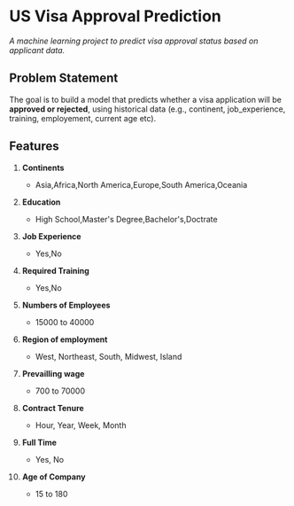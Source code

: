 # US Visa Approval Prediction

*A machine learning project to predict visa approval status based on applicant data.*  

## **Problem Statement**

The goal is to build a model that predicts whether a visa application will be **approved or rejected**, using historical data (e.g., continent, job_experience, training, employement, current age etc).  

## **Features**

1. **Continents**
   - Asia,Africa,North America,Europe,South America,Oceania

2. **Education**
   - High School,Master's Degree,Bachelor's,Doctrate

3. **Job Experience**
   - Yes,No

4. **Required Training**
   - Yes,No

5. **Numbers of Employees**
   - 15000 to 40000

6. **Region of employment**
   - West, Northeast, South, Midwest, Island

7. **Prevailling wage**
   - 700 to 70000

8. **Contract Tenure**
   - Hour, Year, Week, Month

9. **Full Time**
   - Yes, No

10. **Age of Company**
    - 15 to 180
